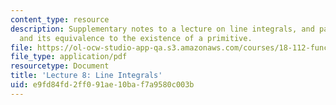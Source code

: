 ```yaml
---
content_type: resource
description: Supplementary notes to a lecture on line integrals, and path independence
  and its equivalence to the existence of a primitive.
file: https://ol-ocw-studio-app-qa.s3.amazonaws.com/courses/18-112-functions-of-a-complex-variable-fall-2008/e9fd84fd2ff091ae10baf7a9580c003b_lecture8.pdf
file_type: application/pdf
resourcetype: Document
title: 'Lecture 8: Line Integrals'
uid: e9fd84fd-2ff0-91ae-10ba-f7a9580c003b
---
```

